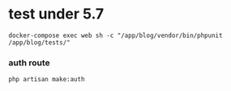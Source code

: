<!-- RAEDME.md -->


# test under 5.7
`docker-compose exec web sh -c "/app/blog/vendor/bin/phpunit /app/blog/tests/"`

### auth route
`php artisan make:auth`
